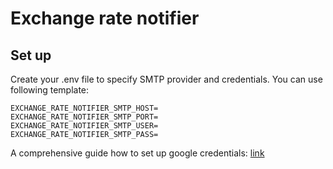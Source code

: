 # Exchange rate notifier



## Set up

Create your .env file to specify SMTP provider and credentials. You can use following template:

```
EXCHANGE_RATE_NOTIFIER_SMTP_HOST=
EXCHANGE_RATE_NOTIFIER_SMTP_PORT=
EXCHANGE_RATE_NOTIFIER_SMTP_USER=
EXCHANGE_RATE_NOTIFIER_SMTP_PASS=
```

A comprehensive guide how to set up google credentials: [link](https://www.youtube.com/watch?v=Ov-5g4lU3NE)